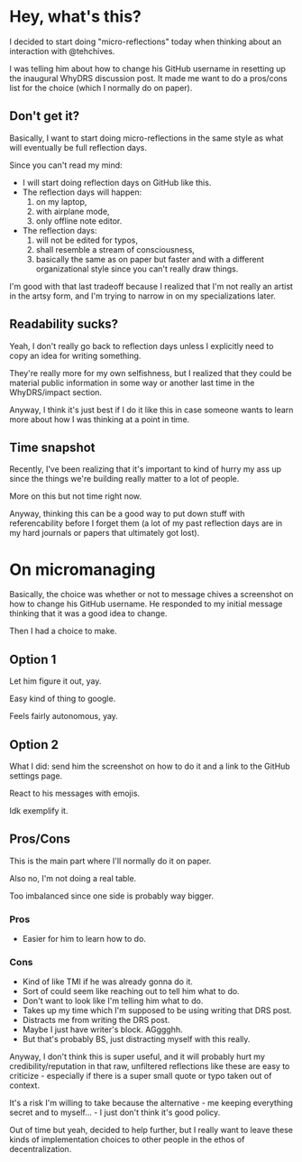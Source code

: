 # Hey, what's this?

I decided to start doing "micro-reflections" today when thinking about an interaction with @tehchives.

I was telling him about how to change his GitHub username in resetting up the inaugural WhyDRS discussion post. It made me want to do a pros/cons list for the choice (which I normally do on paper).

## Don't get it?

Basically, I want to start doing micro-reflections in the same style as what will eventually be full reflection days.

Since you can't read my mind:

- I will start doing reflection days on GitHub like this.
- The reflection days will happen:
  1. on my laptop,
  2. with airplane mode,
  3. only offline note editor.
- The reflection days:
  1. will not be edited for typos,
  2. shall resemble a stream of consciousness,
  3. basically the same as on paper but faster and with a different organizational style since you can't really draw things.

I'm good with that last tradeoff because I realized that I'm not really an artist in the artsy form, and I'm trying to narrow in on my specializations later.

## Readability sucks?

Yeah, I don't really go back to reflection days unless I explicitly need to copy an idea for writing something.

They're really more for my own selfishness, but I realized that they could be material public information in some way or another last time in the WhyDRS/impact section.

Anyway, I think it's just best if I do it like this in case someone wants to learn more about how I was thinking at a point in time.

## Time snapshot

Recently, I've been realizing that it's important to kind of hurry my ass up since the things we're building really matter to a lot of people.

More on this but not time right now.

Anyway, thinking this can be a good way to put down stuff with referencability before I forget them (a lot of my past reflection days are in my hard journals or papers that ultimately got lost).

# On micromanaging

Basically, the choice was whether or not to message chives a screenshot on how to change his GitHub username. He responded to my initial message thinking that it was a good idea to change.

Then I had a choice to make.

## Option 1
Let him figure it out, yay.

Easy kind of thing to google.

Feels fairly autonomous, yay.

## Option 2

What I did: send him the screenshot on how to do it and a link to the GitHub settings page.

React to his messages with emojis.

Idk exemplify it.

## Pros/Cons
This is the main part where I'll normally do it on paper.

Also no, I'm not doing a real table.

Too imbalanced since one side is probably way bigger.

### Pros
- Easier for him to learn how to do.

### Cons
- Kind of like TMI if he was already gonna do it.
- Sort of could seem like reaching out to tell him what to do.
- Don't want to look like I'm telling him what to do.
- Takes up my time which I'm supposed to be using writing that DRS post.
- Distracts me from writing the DRS post.
- Maybe I just have writer's block. AGggghh.
- But that's probably BS, just distracting myself with this really.

Anyway, I don't think this is super useful, and it will probably hurt my credibility/reputation in that raw, unfiltered reflections like these are easy to criticize - especially if there is a super small quote or typo taken out of context.

It's a risk I'm willing to take because the alternative - me keeping everything secret and to myself... - I just don't think it's good policy.

Out of time but yeah, decided to help further, but I really want to leave these kinds of implementation choices to other people in the ethos of decentralization.
